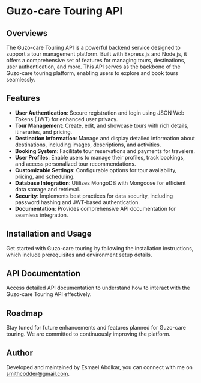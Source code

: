 # Guzo-care Touring API

## Overviews

The Guzo-care Touring API is a powerful backend service designed to support a tour management platform. Built with Express.js and Node.js, it offers a comprehensive set of features for managing tours, destinations, user authentication, and more. This API serves as the backbone of the Guzo-care touring platform, enabling users to explore and book tours seamlessly.

## Features

- **User Authentication**: Secure registration and login using JSON Web Tokens (JWT) for enhanced user privacy.
- **Tour Management**: Create, edit, and showcase tours with rich details, itineraries, and pricing.
- **Destination Information**: Manage and display detailed information about destinations, including images, descriptions, and activities.
- **Booking System**: Facilitate tour reservations and payments for travelers.
- **User Profiles**: Enable users to manage their profiles, track bookings, and access personalized tour recommendations.
- **Customizable Settings**: Configurable options for tour availability, pricing, and scheduling.
- **Database Integration**: Utilizes MongoDB with Mongoose for efficient data storage and retrieval.
- **Security**: Implements best practices for data security, including password hashing and JWT-based authentication.
- **Documentation**: Provides comprehensive API documentation for seamless integration.

## Installation and Usage

Get started with Guzo-care touring by following the installation instructions, which include prerequisites and environment setup details.

## API Documentation

Access detailed API documentation to understand how to interact with the Guzo-care Touring API effectively.

## Roadmap

Stay tuned for future enhancements and features planned for Guzo-care touring. We are committed to continuously improving the platform.


## Author

Developed and maintained by Esmael Abdlkar, you can connect with me on  smithcodder@gmail.com.

